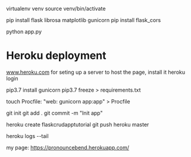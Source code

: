 virtualenv venv
source venv/bin/activate

pip install flask librosa matplotlib gunicorn
pip install flask_cors

python app.py


# Heroku deployment

www.heroku.com for seting up a server to host the page, install it
heroku login

pip3.7 install gunicorn
pip3.7 freeze > requirements.txt

touch Procfile:
"web: gunicorn app:app" > Procfile

git init 
git add .
git commit -m "Init app"

heroku create flaskcrudapptutorial
git push heroku master

heroku logs --tail


my page:
https://pronouncebend.herokuapp.com/


